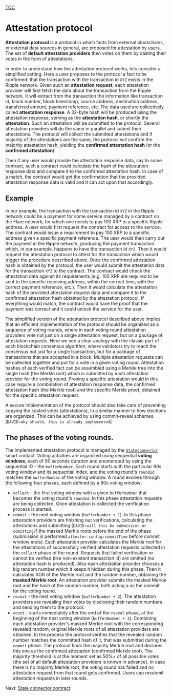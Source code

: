 [TOC](../README.md)
# Attestation protocol

**Attestation protocol** is a protocol in which facts from external blockchains, or external data sources in general, are proposed for attestation by users. The set of **default attestation providers** then votes on them by casting their votes in the form of attestations.

In order to understand how the attestation protocol works, lets consider a simplified setting. Here a user proposes to the protocol a fact to be confirmed: that the transaction with the transaction id `XYZ` exists in the Ripple network. Given such an **attestation request**, each attestation provider will first fetch the data about the transaction from the Ripple network. It will extract from the transaction the information like transaction id, block number, block timestamp, source address, destination address, transferred amount, payment reference, etc. The data used are collectively called **attestation response**. A 32-byte hash will be produced using the attestation response, serving as the **attestation hash**, or shortly the **attestation**. Such an attestation will be submitted to the protocol. Several attestation providers will do the same in parallel and submit their attestations. The protocol will collect the submitted attestations and if majority of the attestations are the same, the protocol will confirm the majority attestation hash, yielding the **confirmed attestation hash** (or the **confirmed attestation**).

Then if any user would provide the attestation response data, say to some contract, such a contract could calculate the hash of the attestation response data and compare it to the confirmed attestation hash. In case of a match, the contract would get the confirmation that the provided attestation response data is valid and it can act upon that accordingly.

## Example 

In our example, the transaction with the transaction id `XYZ` in the Ripple network could be a payment for some service managed by a contract on the Flare network, for which one needs to pay 100 XRP to a specific Ripple address. A user would first request the contract for access to the service. The contract would issue a requirement to pay 100 XRP to a specific address given a specific payment reference. The user would then carry out the payment in the Ripple network, producing the payment transaction which, in our example, happens to have the transaction id `XYZ`. Then it would request the attestation protocol to attest for the transaction which would trigger the procedure described above. Once the confirmed attestation hash is obtained by the protocol, the user would submit the attestation data for the transaction `XYZ` to the contract. The contract would check the attestation data against its requirements (e.g. 100 XRP are required to be sent to the specific receiving address, within the correct time, with the correct payment reference, etc.). Then it would calculate the attestation hash of the provided attestation request data and compare it to the confirmed attestation hash obtained by the attestation protocol. If everything would match, the contract would have the proof that the payment was correct and it could unlock the service for the user.

The simplified version of the attestation protocol described above implies that an efficient implementation of the protocol should be organized as a sequence of voting rounds, where in each voting round attestation providers vote not just on a single attestation request, but on a package of attestation requests. Here we see a clear analogy with the classic part of each blockchain consensus algorithm, where validators try to reach the consensus not just for a single transaction, but for a package of transactions that are accepted in a block. Multiple attestation requests can be collected together and put for a vote in a given voting round. Attestation hashes of each verified fact can be assembled using a Merkle tree into the single hash (the Merkle root) which is submitted by each attestation provider for the voting round. Proving a specific attestation would in this case require a combination of attestation response data, the confirmed attestation hash (the Merkle root) and the specific Merkle proof, obtained for the specific attestation request.

A secure implementation of the protocol should also take care of preventing copying the casted votes (attestations), in a similar manner to how elections are organized. This can be achieved by using commit-reveal schemes. [`DAVID:why should, this is already implemented`]
## The phases of the voting rounds.

The implemented attestation protocol is managed by the [`StateConnector`](state-connector-contract.md) smart contact. Voting activities are organized using sequential **voting windows**, each of 90 seconds duration and enumerated by using the sequential ID - the `bufferNumber`. Each round starts with the particular 90s voting window and its sequential index, and the voting round's `roundId` matches the `bufferNumber` of the voting window. A round evolves through the following four phases, each defined by a 90s voting window:

- `collect` - the first voting window with a given `bufferNumber` that becomes the voting round's `roundId`. In this phase attestation requests are being collected. Once attestation is collected the verification process is started.
- `commit` - the next voting window (`bufferNumber + 1`). In this phase attestation providers are finishing out verifications, calculating the attestations and submitting [`DAVID:will this be submission or comitting?`] the masked Merkle roots before the end of the phase (submission is performed `attester-config:commitTime` before commit window ends). Each attestation provider calculates the Merkle root for the attestations of successfully verified attestation requests collected in the `collect` phase of the round. Requests that failed verification or cannot be verified (like non-existent transaction id) are omitted (no attestation hash is produced). Also each attestation provider chooses a big random number which it keeps it hidden during this phase. Then it calculates XOR of the Merkle root and the random number, obtaining the **masked Merkle root**. An attestation provider submits the masked Merkle root and the hash of the random number, both acting a as the commit for the voting round.
- `reveal` - the next voting window (`bufferNumber + 2`). The attestation providers are revealing their votes by disclosing their random numbers and sending them to the protocol. 
- `count` - starts immediately after the end of the `reveal` phase, at the beginning of the next voting window (`bufferNumber + 3`). Combining each attestation provider's masked Merkle root with the corresponding revealed random, original Merkle roots of all attestation providers are obtained. In the process the protocol verifies that the revealed random number matches the committed hash of it, that was submitted during the `commit` phase. The protocol finds the majority Merkle root and declares this one as the confirmed attestation (confirmed Merkle root). The majority threshold is at the moment set as 50%+ of all possible votes (the set of all default attestation providers is known in advance). In case there is no majority Merkle root, the voting round has failed and no attestation request from that round gets confirmed. Users can resubmit attestation requests in later rounds.

Next: [State connector contract](./state-connector-contract.md)